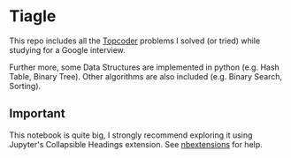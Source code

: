 # Tiagle

This repo includes all the [Topcoder](https://www.topcoder.com/) problems I solved (or tried) while studying for a Google interview.

Further more, some Data Structures are implemented in python (e.g. Hash Table, Binary Tree). Other algorithms are also included (e.g. Binary Search, Sorting).

## Important

This notebook is quite big, I strongly recommend exploring it using Jupyter's Collapsible Headings extension. See [nbextensions](https://github.com/ipython-contrib/jupyter_contrib_nbextensions) for help.
